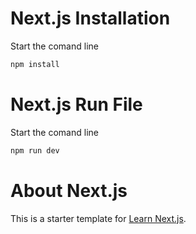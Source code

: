 # Next.js Installation

Start the comand line
```sh
npm install
```

# Next.js Run File

Start the comand line
```sh
npm run dev
```

# About Next.js
This is a starter template for [Learn Next.js](https://nextjs.org/learn).
